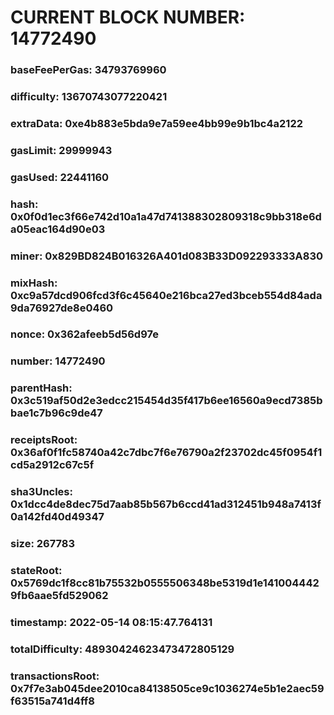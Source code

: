 # CURRENT BLOCK NUMBER: 14772490

### baseFeePerGas: 34793769960
### difficulty: 13670743077220421
### extraData: 0xe4b883e5bda9e7a59ee4bb99e9b1bc4a2122
### gasLimit: 29999943
### gasUsed: 22441160
### hash: 0x0f0d1ec3f66e742d10a1a47d741388302809318c9bb318e6da05eac164d90e03
### miner: 0x829BD824B016326A401d083B33D092293333A830
### mixHash: 0xc9a57dcd906fcd3f6c45640e216bca27ed3bceb554d84ada9da76927de8e0460
### nonce: 0x362afeeb5d56d97e
### number: 14772490
### parentHash: 0x3c519af50d2e3edcc215454d35f417b6ee16560a9ecd7385bbae1c7b96c9de47
### receiptsRoot: 0x36af0f1fc58740a42c7dbc7f6e76790a2f23702dc45f0954f1cd5a2912c67c5f
### sha3Uncles: 0x1dcc4de8dec75d7aab85b567b6ccd41ad312451b948a7413f0a142fd40d49347
### size: 267783
### stateRoot: 0x5769dc1f8cc81b75532b0555506348be5319d1e1410044429fb6aae5fd529062
### timestamp: 2022-05-14 08:15:47.764131
### totalDifficulty: 48930424623473472805129
### transactionsRoot: 0x7f7e3ab045dee2010ca84138505ce9c1036274e5b1e2aec59f63515a741d4ff8
